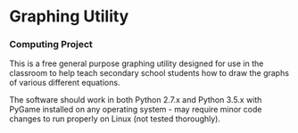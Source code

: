 # Graphing Utility
### Computing Project

This is a free general purpose graphing utility designed for use in the classroom to help teach secondary school students how to draw the graphs of various different equations.

The software should work in both Python 2.7.x and Python 3.5.x with PyGame installed on any operating system - may require minor code changes to run properly on Linux (not tested thoroughly).
